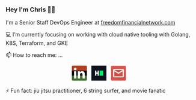 ### Hey I'm Chris 👋🤙

I'm a Senior Staff DevOps Engineer at [freedomfinancialnetwork.com](https://www.freedomfinancialnetwork.com/) 

<!-- with a focus on process automation in PowerShell and Jenkins pipeline workflows. -->

💻 I’m currently focusing on working with cloud native tooling with Golang, K8S, Terraform, and GKE

📫 How to reach me: ...

<p align='center'>
<a href="https://www.linkedin.com/in/cherrera91/"><img height="40" src="https://raw.githubusercontent.com/theopsdev/theopsdev/master/images/linkedin_logo.png"></a>&nbsp;&nbsp;
<a href="https://www.hackerrank.com/TheOpsDev"><img height="40" src="https://raw.githubusercontent.com/theopsdev/theopsdev/master/images/HackerRank_logo.png"></a>&nbsp;&nbsp;
<a href="mailto:christian@christian-herrera.com"><img height="40" src="https://raw.githubusercontent.com/theopsdev/theopsdev/master/images/email_icon.png"></a>&nbsp;&nbsp;
</p>

⚡ Fun fact: jiu jitsu practitioner, 6 string surfer, and movie fanatic

<!--
**TheOpsDev/TheOpsDev** is a ✨ _special_ ✨ repository because its `README.md` (this file) appears on your GitHub profile.

Here are some ideas to get you started:

- 🔭 I’m currently working on ...
- 🌱 I’m currently learning ...
- 👯 I’m looking to collaborate on ...
- 🤔 I’m looking for help with ...
- 💬 Ask me about ...
- 📫 How to reach me: ...
- 😄 Pronouns: ...
- ⚡ Fun fact: ...
-->
